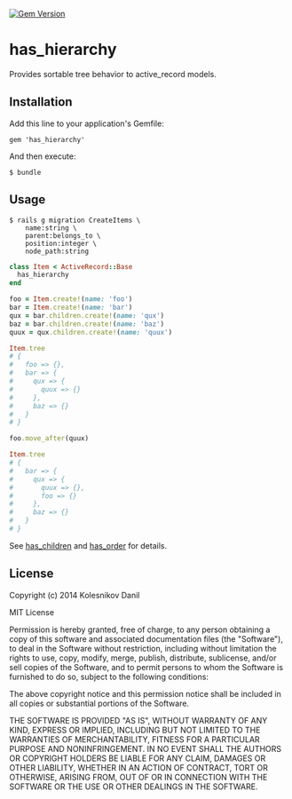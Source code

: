 [![Gem Version](https://badge.fury.io/rb/has_hierarchy.svg)](http://badge.fury.io/rb/has_hierarchy)

# has_hierarchy

Provides sortable tree behavior to active_record models.

## Installation

Add this line to your application's Gemfile:

    gem 'has_hierarchy'

And then execute:

    $ bundle

## Usage

    $ rails g migration CreateItems \
        name:string \
        parent:belongs_to \
        position:integer \
        node_path:string

```ruby
class Item < ActiveRecord::Base
  has_hierarchy
end

foo = Item.create!(name: 'foo')
bar = Item.create!(name: 'bar')
qux = bar.children.create!(name: 'qux')
baz = bar.children.create!(name: 'baz')
quux = qux.children.create!(name: 'quux')

Item.tree
# {
#   foo => {},
#   bar => {
#     qux => {
#       quux => {}
#     },
#     baz => {}
#   }
# }

foo.move_after(quux)

Item.tree
# {
#   bar => {
#     qux => {
#       quux => {},
#       foo => {}
#     },
#     baz => {}
#   }
# }

```

See [has_children](https://github.com/kolesnikovde/has_children) and
[has_order](https://github.com/kolesnikovde/has_order) for details.

## License

Copyright (c) 2014 Kolesnikov Danil

MIT License

Permission is hereby granted, free of charge, to any person obtaining
a copy of this software and associated documentation files (the
"Software"), to deal in the Software without restriction, including
without limitation the rights to use, copy, modify, merge, publish,
distribute, sublicense, and/or sell copies of the Software, and to
permit persons to whom the Software is furnished to do so, subject to
the following conditions:

The above copyright notice and this permission notice shall be
included in all copies or substantial portions of the Software.

THE SOFTWARE IS PROVIDED "AS IS", WITHOUT WARRANTY OF ANY KIND,
EXPRESS OR IMPLIED, INCLUDING BUT NOT LIMITED TO THE WARRANTIES OF
MERCHANTABILITY, FITNESS FOR A PARTICULAR PURPOSE AND
NONINFRINGEMENT. IN NO EVENT SHALL THE AUTHORS OR COPYRIGHT HOLDERS BE
LIABLE FOR ANY CLAIM, DAMAGES OR OTHER LIABILITY, WHETHER IN AN ACTION
OF CONTRACT, TORT OR OTHERWISE, ARISING FROM, OUT OF OR IN CONNECTION
WITH THE SOFTWARE OR THE USE OR OTHER DEALINGS IN THE SOFTWARE.
